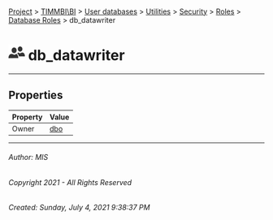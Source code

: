 #### 

[Project](../../../../../../index.md) > [TIMMBI\\BI](../../../../../index.md) > [User databases](../../../../index.md) > [Utilities](../../../index.md) > [Security](../../index.md) > [Roles](../index.md) > [Database Roles](Database_Roles.md) > db_datawriter

# ![Database Roles](../../../../../../Images/Role_Database32.png) db_datawriter

---

## <a name="#properties"></a>Properties

| Property | Value |
|---|---|
| Owner | [dbo](../../Users/dbo.md) |


---

###### Author:  MIS

###### Copyright 2021 - All Rights Reserved

###### Created: Sunday, July 4, 2021 9:38:37 PM

